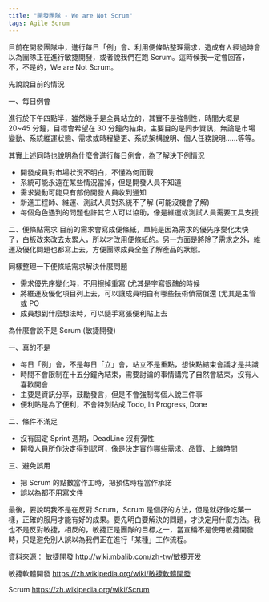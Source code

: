 ```yaml
---
title: "開發團隊 - We are Not Scrum"
tags: Agile Scrum
---
```

目前在開發團隊中，進行每日「例」會、利用便條貼整理需求，造成有人經過時會以為團隊正在進行敏捷開發，或者說我們在跑 Scrum。這時候我一定會回答，不，不是的，We are Not Scrum。

先說說目前的情況

一、每日例會

進行於下午四點半，雖然幾乎是全員站立的，其實不是強制性，時間大概是 20~45 分鐘，目標會希望在 30 分鐘內結束，主要目的是同步資訊，無論是市場變動、系統維運狀態、需求或時程變更、系統架構說明、個人任務說明……等等。

其實上述同時也說明為什麼會進行每日例會，為了解決下例情況
- 開發成員對市場狀況不明白，不懂為何而戰
- 系統可能永遠在某些情況當掉，但是開發人員不知道
- 需求變動可能只有部份開發人員收到通知
- 新進工程師、維運、測試人員對系統不了解 (可能沒機會了解)
- 每個角色遇到的問題也許其它人可以協助，像是維運或測試人員需要工具支援

二、便條貼需求
目前的需求會寫成便條紙，單純是因為需求的優先序變化太快了，白板改來改去太累人，所以才改用便條紙的。另一方面是將除了需求之外，維運及優化問題也都寫上去，方便團隊成員全盤了解產品的狀態。

同樣整理一下便條紙需求解決什麼問題
- 需求優先序變化時，不用擦掉重寫 (尤其是字寫很醜的時候
- 將維運及優化項目列上去，可以讓成員明白有哪些技術債需償還 (尤其是主管或 PO
- 成員想到什麼想法時，可以隨手寫張便利貼上去

為什麼會說不是 Scrum (敏捷開發)

一、真的不是
- 每日「例」會，不是每日「立」會，站立不是重點，想快點結束會議才是共識
- 時間不會限制在十五分鐘內結束，需要討論的事情講完了自然會結束，沒有人喜歡開會
- 主要是資訊分享，鼓勵發言，但是不會強制每個人說三件事
- 便利貼是為了便利，不會特別貼成 Todo, In Progress, Done

二、條件不滿足
- 沒有固定 Sprint 週期，DeadLine 沒有彈性
- 開發人員所作決定得到認可，像是決定實作哪些需求、品質、上線時間

三、避免誤用
- 把 Scrum 的點數當作工時，把預估時程當作承諾
- 誤以為都不用寫文件

最後，要說明我不是在反對 Scrum，Scrum 是個好的方法，但是就好像吃藥一樣，正確的服用才能有好的成果。要先明白要解決的問題，才決定用什麼方法。我也不是反對敏捷，相反的，敏捷正是團隊的目標之一，當宣稱不是使用敏捷開發時，只是避免別人誤以為我們正在進行「某種」工作流程。

資料來源：
敏捷開發
http://wiki.mbalib.com/zh-tw/敏捷开发

敏捷軟體開發
https://zh.wikipedia.org/wiki/敏捷軟體開發

Scrum
https://zh.wikipedia.org/wiki/Scrum